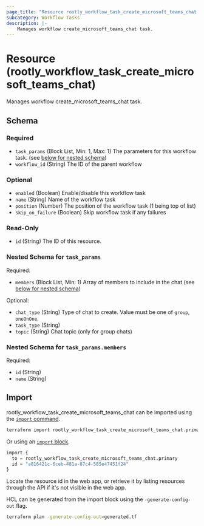 ```yaml
---
page_title: "Resource rootly_workflow_task_create_microsoft_teams_chat - terraform-provider-rootly"
subcategory: Workflow Tasks
description: |-
    Manages workflow create_microsoft_teams_chat task.
---
```


# Resource (rootly_workflow_task_create_microsoft_teams_chat)

Manages workflow create_microsoft_teams_chat task.



<!-- schema generated by tfplugindocs -->
## Schema

### Required

- `task_params` (Block List, Min: 1, Max: 1) The parameters for this workflow task. (see [below for nested schema](#nestedblock--task_params))
- `workflow_id` (String) The ID of the parent workflow

### Optional

- `enabled` (Boolean) Enable/disable this workflow task
- `name` (String) Name of the workflow task
- `position` (Number) The position of the workflow task (1 being top of list)
- `skip_on_failure` (Boolean) Skip workflow task if any failures

### Read-Only

- `id` (String) The ID of this resource.

<a id="nestedblock--task_params"></a>
### Nested Schema for `task_params`

Required:

- `members` (Block List, Min: 1) Array of members to include in the chat (see [below for nested schema](#nestedblock--task_params--members))

Optional:

- `chat_type` (String) Type of chat to create. Value must be one of `group`, `oneOnOne`.
- `task_type` (String)
- `topic` (String) Chat topic (only for group chats)

<a id="nestedblock--task_params--members"></a>
### Nested Schema for `task_params.members`

Required:

- `id` (String)
- `name` (String)

## Import

rootly_workflow_task_create_microsoft_teams_chat can be imported using the [`import` command](https://developer.hashicorp.com/terraform/cli/commands/import).

```sh
terraform import rootly_workflow_task_create_microsoft_teams_chat.primary a816421c-6ceb-481a-87c4-585e47451f24
```

Or using an [`import` block](https://developer.hashicorp.com/terraform/language/import).

```terraform
import {
  to = rootly_workflow_task_create_microsoft_teams_chat.primary
  id = "a816421c-6ceb-481a-87c4-585e47451f24"
}
```

Locate the resource id in the web app, or retrieve it by listing resources through the API if it's not visible in the web app.

HCL can be generated from the import block using the `-generate-config-out` flag.

```sh
terraform plan -generate-config-out=generated.tf
```
